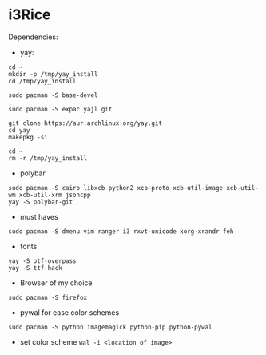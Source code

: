 # i3Rice
Dependencies:


* yay:
```
cd ~
mkdir -p /tmp/yay_install
cd /tmp/yay_install

sudo pacman -S base-devel

sudo pacman -S expac yajl git

git clone https://aur.archlinux.org/yay.git
cd yay
makepkg -si

cd ~
rm -r /tmp/yay_install
```

* polybar
```
sudo pacman -S cairo libxcb python2 xcb-proto xcb-util-image xcb-util-wm xcb-util-xrm jsoncpp
yay -S polybar-git
```

* must haves
```
sudo pacman -S dmenu vim ranger i3 rxvt-unicode xorg-xrandr feh 
```

* fonts
```
yay -S otf-overpass
yay -S ttf-hack
```

* Browser of my choice
```
sudo pacman -S firefox
```

* pywal for ease color schemes
```
sudo pacman -S python imagemagick python-pip python-pywal
```

* set color scheme
``` wal -i <location of image> ```
